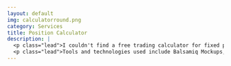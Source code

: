 ```yaml
---
layout: default
img: calculatorround.png
category: Services
title: Position Calculator
description: |
  <p class="lead">I couldn't find a free trading calculator for fixed percent risk position sizing, so I wrote and released one. Free, open source, non-commercial. Check it out <a target="_blank" href="http://positioncalculator.bedobi.com">positioncalculator.bedobi.com</a>. <a target="_blank" href="http://github.com/androidfred/positionweb">Front end</a> and <a target="_blank" href="http://github.com/androidfred/positioncalculator">back end</a> source code available on <a target="_blank" href="http://github.com/androidfred">my GitHub page</a>.</p>
  <p class="lead">Tools and technologies used include Balsamiq Mockups, HTML, CSS, AJAX, Twitter Bootstrap, Java, IntelliJ IDEA, Maven, JUnit, CheckStyle, FindBugs, Jetty, Wicket, Heroku and others.</p>
---
```

